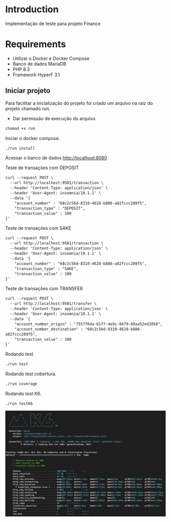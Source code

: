 # Introduction

Implementação de teste para projeto Finance

# Requirements

- Utilizar o Docker e Docker Compose
- Banco de dados MariaDB
- PHP 8.3
- Framework HyperF 3.1

## Iniciar projeto

Para facilitar a inicialização do projeto foi criado um arquivo na raiz do projeto chamado run.

- Dar permissão de execução do arquivo.
```bash
chomod +x run 
```

Iniciar o docker compose.
```bash
./run install
```

Acessar o banco de dados
[http://localhost:8080](http://localhost:8080)

Teste de transações com DEPOSIT
```curl
curl --request POST \
  --url http://localhost:9501/transaction \
  --header 'Content-Type: application/json' \
  --header 'User-Agent: insomnia/10.1.1' \
  --data '{
	"account_number" : "68c2c56d-8310-4628-b886-a82fccc289f5",
	"transaction_type" : "DEPOSIT",
	"transaction_value" : 100
}'
```

Teste de transações com SAKE
```curl
curl --request POST \
  --url http://localhost:9501/transaction \
  --header 'Content-Type: application/json' \
  --header 'User-Agent: insomnia/10.1.1' \
  --data '{
	"account_number" : "68c2c56d-8310-4628-b886-a82fccc289f5",
	"transaction_type" : "SAKE",
	"transaction_value" : 100
}'
```

Teste de transações com TRANSFER
```curl
curl --request POST \
  --url http://localhost:9501/transfer \
  --header 'Content-Type: application/json' \
  --header 'User-Agent: insomnia/10.1.1' \
  --data '{
	"account_number_origin" : "7557f6da-61f7-4e9c-8479-88aa52ed2050",
	"account_number_destination" : "68c2c56d-8310-4628-b886-a82fccc289f5",
	"transaction_value" : 100
}'
```

Rodando test.
```bash
./run test
```

Rodando test cobertura.
```bash
./run coverage
```

Rodando test K6.
```bash
./run testK6
```

![test-K6.png](test-K6.png)